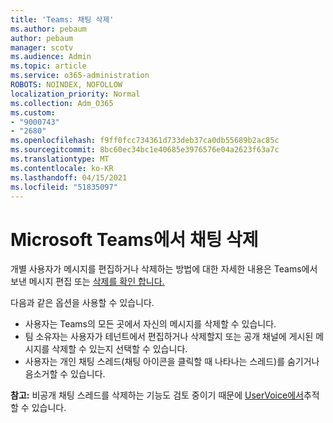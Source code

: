 ```yaml
---
title: 'Teams: 채팅 삭제'
ms.author: pebaum
author: pebaum
manager: scotv
ms.audience: Admin
ms.topic: article
ms.service: o365-administration
ROBOTS: NOINDEX, NOFOLLOW
localization_priority: Normal
ms.collection: Adm_O365
ms.custom:
- "9000743"
- "2680"
ms.openlocfilehash: f9ff0fcc734361d733deb37ca0db55689b2ac85c
ms.sourcegitcommit: 8bc60ec34bc1e40685e3976576e04a2623f63a7c
ms.translationtype: MT
ms.contentlocale: ko-KR
ms.lasthandoff: 04/15/2021
ms.locfileid: "51835097"
---
```

# <a name="delete-a-chat-in-microsoft-teams"></a>Microsoft Teams에서 채팅 삭제

개별 사용자가 메시지를 편집하거나 삭제하는 방법에 대한 자세한 내용은 Teams에서 보낸 메시지 편집 또는 [삭제를 확인 합니다.](https://support.office.com/article/5f1fe604-a900-4a07-b8b7-8cf70ed6b263) 

다음과 같은 옵션을 사용할 수 있습니다.

- 사용자는 Teams의 모든 곳에서 자신의 메시지를 삭제할 수 있습니다.
- 팀 소유자는 사용자가 테넌트에서 편집하거나 삭제할지 또는 공개 채널에 게시된 메시지를 삭제할 수 있는지 선택할 수 있습니다.
- 사용자는 개인 채팅 스레드(채팅 아이콘을 클릭할 때 나타나는 스레드)를 숨기거나 음소거할 수 있습니다.

**참고:** 비공개 채팅 스레드를 삭제하는 기능도 검토 중이기 때문에 [UserVoice에서](https://microsoftteams.uservoice.com/forums/555103-public/suggestions/33535006-delete-private-chat-threads)추적할 수 있습니다. 